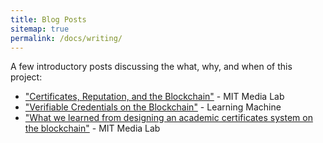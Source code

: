```yaml
---
title: Blog Posts
sitemap: true
permalink: /docs/writing/
---
```


A few introductory posts discussing the what, why, and when of this project:

* ["Certificates, Reputation, and the Blockchain"](https://medium.com/mit-media-lab/certificates-reputation-and-the-blockchain-aee03622426f#.kyxs24vf5) - MIT Media Lab
* ["Verifiable Credentials on the Blockchain"](https://medium.com/learning-machine-blog/blockchain-credentials-b4cf5d02bbb7#.ycqark4w7) - Learning Machine
* ["What we learned from designing an academic certificates system on the blockchain"](https://medium.com/mit-media-lab/what-we-learned-from-designing-an-academic-certificates-system-on-the-blockchain-34ba5874f196#.4m4bmwcm0) - MIT Media Lab
